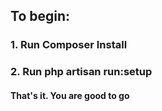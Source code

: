 

## To begin:

### 1. Run Composer Install
### 2. Run php artisan run:setup

#### That's it. You are good to go

